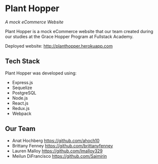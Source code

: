 # Plant Hopper

_A mock eCommerce Website_

Plant Hopper is a mock eCommerce website that our team created during our studies at the Grace Hopper Program at Fullstack Academy.

Deployed website: http://planthopper.herokuapp.com

## Tech Stack

Plant Hopper was developed using:

* Express.js
* Sequelize
* PostgreSQL
* Node.js
* React.js
* Redux.js
* Webpack

## Our Team

* Anat Hochberg https://github.com/ahoch10
* Brittany Fenney https://github.com/brittanyfenney
* Lauren Malloy https://github.com/lmalloy329
* Meilun DiFrancisco https://github.com/Saimirin
